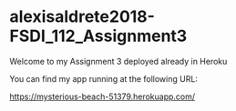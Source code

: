 # alexisaldrete2018-FSDI_112_Assignment3

Welcome to my Assignment 3 deployed already in Heroku

You can find my app running at the following URL:

https://mysterious-beach-51379.herokuapp.com/

